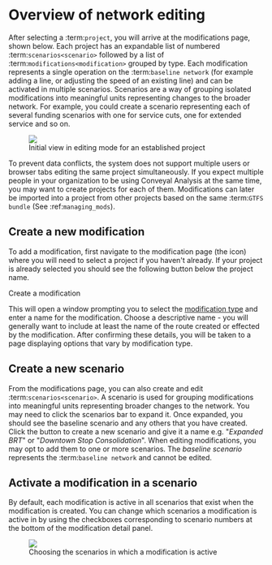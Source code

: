 # Overview of network editing

After selecting a :term:`project`, you will arrive at the modifications page, shown below. Each project has an expandable list of numbered :term:`scenarios<scenario>`  followed by a list of :term:`modifications<modification>` grouped by type. Each modification represents a single operation on the :term:`baseline network` (for example adding a line, or adjusting the speed of an existing line) and can be activated in multiple scenarios. Scenarios are a way of grouping isolated modifications into meaningful units representing changes to the broader network. For example, you could create a scenario representing each of several funding scenarios with one for service cuts, one for extended service and so on. 

<figure>
  <img src="../img/create-scenario.png" />
  <figcaption>Initial view in editing mode for an established project</figcaption>
</figure>

To prevent data conflicts, the system does not support multiple users or browser tabs editing the same project simultaneously. If you expect multiple people in your organization to be using Conveyal Analysis at the same time, you may want to create projects for each of them. Modifications can later be imported into a project from other projects based on the same :term:`GTFS bundle` (See :ref:`managing_mods`).

## Create a new modification

To add a modification, first navigate to the modification page (the <i class="fa fa-pencil"></i> icon) where you will need to select a project if you haven't already. If your project is already selected you should see the following button below the project name. 

<span class="btn btn-success"><i class="fa fa-plus"></i> Create a modification</span>

This will open a window prompting you to select the [modification type](modifications.html) and enter a name for the modification. Choose a descriptive name - you will generally want to include at least the name of the route created or effected by the modification. After confirming these details, you will be taken to a page displaying options that vary by modification type.

## Create a new scenario

From the modifications page, you can also create and edit :term:`scenarios<scenario>`. A scenario is used for grouping modifications into meaningful units representing broader changes to the network. 
You may need to click the scenarios bar to expand it. Once expanded, you should see the baseline scenario and any others that you have created. Click the button to create a new scenario and give it a name e.g. "_Expanded BRT_" or "_Downtown Stop Consolidation_".
When editing modifications, you may opt to add them to one or more scenarios. The _baseline scenario_ represents the :term:`baseline network` and cannot be edited. 

## Activate a modification in a scenario
By default, each modification is active in all scenarios that exist when the modification is created. You can change which scenarios a modification is active in by using the checkboxes corresponding to scenario numbers at the bottom of the modification detail panel. 

<figure>
  <img src="../img/scenario-chooser.png" />
  <figcaption>Choosing the scenarios in which a modification is active</figcaption>
</figure>
